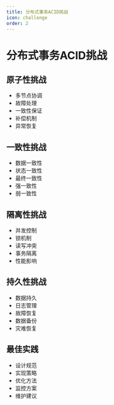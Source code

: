 ```yaml
---
title: 分布式事务ACID挑战
icon: challenge
order: 2
---
```


# 分布式事务ACID挑战

## 原子性挑战
- 多节点协调
- 故障处理
- 一致性保证
- 补偿机制
- 异常恢复

## 一致性挑战
- 数据一致性
- 状态一致性
- 最终一致性
- 强一致性
- 弱一致性

## 隔离性挑战
- 并发控制
- 锁机制
- 读写冲突
- 事务隔离
- 性能影响

## 持久性挑战
- 数据持久
- 日志管理
- 故障恢复
- 数据备份
- 灾难恢复

## 最佳实践
- 设计规范
- 实现策略
- 优化方法
- 监控方案
- 维护建议
